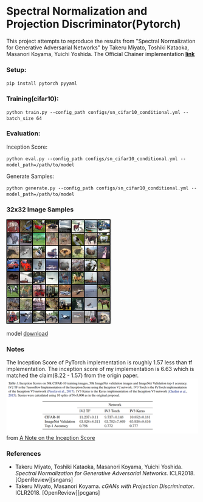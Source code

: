 # Spectral Normalization and Projection Discriminator(Pytorch)
This project attempts to reproduce the results from "Spectral Normalization for Generative Adversarial Networks" by Takeru Miyato, Toshiki Kataoka, Masanori Koyama, Yuichi Yoshida. The Official Chainer implementation [**link**](https://github.com/pfnet-research/sngan_projection)

### Setup:
`pip install pytorch pyyaml`

### Training(cifar10):
```angular2html
python train.py --config_path configs/sn_cifar10_conditional.yml --batch_size 64
```

### Evaluation:
Inception Score:
```angular2html
python eval.py --config_path configs/sn_cifar10_conditional.yml --model_path=/path/to/model
```

Generate Samples:
```angular2html
python generate.py --config_path configs/sn_cifar10_conditional.yml --model_path=/path/to/model
```


### 32x32 Image Samples
![](samples/50000_img.png)

model [download](https://drive.google.com/file/d/1SXUSAIPj2gPlKB_EzVV4_ix8X2Bn_cnn/view?usp=sharing)

### Notes
The Inception Score of PyTorch implementation is roughly 1.57 less than tf implementation.  The inception score of my implementation is 6.63 which is matched the claim(8.22 - 1.57) from the origin paper.
 ![](samples/inception_scores.png)
 from [A Note on the Inception Score](https://arxiv.org/pdf/1801.01973.pdf)

### References
- Takeru Miyato, Toshiki Kataoka, Masanori Koyama, Yuichi Yoshida. *Spectral Normalization for Generative Adversarial Networks*. ICLR2018. [OpenReview][sngans]
- Takeru Miyato, Masanori Koyama. *cGANs with Projection Discriminator*. ICLR2018. [OpenReview][pcgans]

